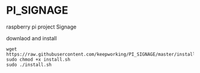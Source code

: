 # PI_SIGNAGE
raspberry pi project Signage


downlaod and install
```
wget https://raw.githubusercontent.com/keepworking/PI_SIGNAGE/master/install.sh
sudo chmod +x install.sh
sudo ./install.sh
```

